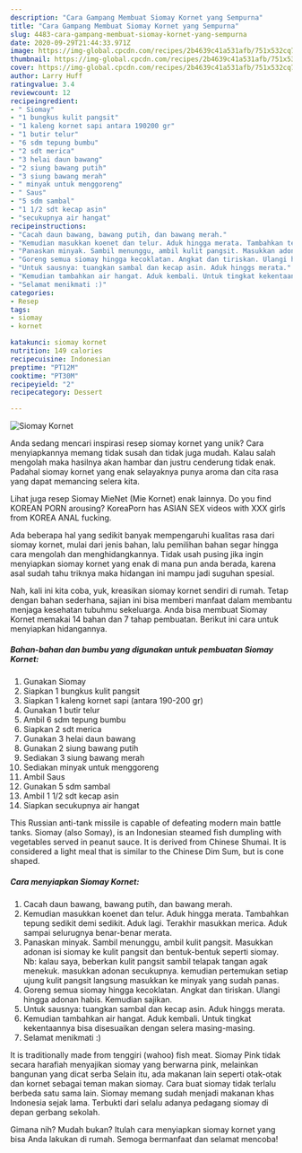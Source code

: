 ```yaml
---
description: "Cara Gampang Membuat Siomay Kornet yang Sempurna"
title: "Cara Gampang Membuat Siomay Kornet yang Sempurna"
slug: 4483-cara-gampang-membuat-siomay-kornet-yang-sempurna
date: 2020-09-29T21:44:33.971Z
image: https://img-global.cpcdn.com/recipes/2b4639c41a531afb/751x532cq70/siomay-kornet-foto-resep-utama.jpg
thumbnail: https://img-global.cpcdn.com/recipes/2b4639c41a531afb/751x532cq70/siomay-kornet-foto-resep-utama.jpg
cover: https://img-global.cpcdn.com/recipes/2b4639c41a531afb/751x532cq70/siomay-kornet-foto-resep-utama.jpg
author: Larry Huff
ratingvalue: 3.4
reviewcount: 12
recipeingredient:
- " Siomay"
- "1 bungkus kulit pangsit"
- "1 kaleng kornet sapi antara 190200 gr"
- "1 butir telur"
- "6 sdm tepung bumbu"
- "2 sdt merica"
- "3 helai daun bawang"
- "2 siung bawang putih"
- "3 siung bawang merah"
- " minyak untuk menggoreng"
- " Saus"
- "5 sdm sambal"
- "1 1/2 sdt kecap asin"
- "secukupnya air hangat"
recipeinstructions:
- "Cacah daun bawang, bawang putih, dan bawang merah."
- "Kemudian masukkan koenet dan telur. Aduk hingga merata. Tambahkan tepung sedikit demi sedikit. Aduk lagi. Terakhir masukkan merica. Aduk sampai selurugnya benar-benar merata."
- "Panaskan minyak. Sambil menunggu, ambil kulit pangsit. Masukkan adonan isi siomay ke kulit pangsit dan bentuk-bentuk seperti siomay. Nb: kalau saya, beberkan kulit pangsit sambil telapak tangan agak menekuk. masukkan adonan secukupnya. kemudian pertemukan setiap ujung kulit pangsit langsung masukkan ke minyak yang sudah panas."
- "Goreng semua siomay hingga kecoklatan. Angkat dan tiriskan. Ulangi hingga adonan habis. Kemudian sajikan."
- "Untuk sausnya: tuangkan sambal dan kecap asin. Aduk hinggs merata."
- "Kemudian tambahkan air hangat. Aduk kembali. Untuk tingkat kekentaannya bisa disesuaikan dengan selera masing-masing."
- "Selamat menikmati :)"
categories:
- Resep
tags:
- siomay
- kornet

katakunci: siomay kornet 
nutrition: 149 calories
recipecuisine: Indonesian
preptime: "PT12M"
cooktime: "PT30M"
recipeyield: "2"
recipecategory: Dessert

---
```



![Siomay Kornet](https://img-global.cpcdn.com/recipes/2b4639c41a531afb/751x532cq70/siomay-kornet-foto-resep-utama.jpg)

Anda sedang mencari inspirasi resep siomay kornet yang unik? Cara menyiapkannya memang tidak susah dan tidak juga mudah. Kalau salah mengolah maka hasilnya akan hambar dan justru cenderung tidak enak. Padahal siomay kornet yang enak selayaknya punya aroma dan cita rasa yang dapat memancing selera kita.

Lihat juga resep Siomay MieNet (Mie Kornet) enak lainnya. Do you find KOREAN PORN arousing? KoreaPorn has ASIAN SEX videos with XXX girls from KOREA ANAL fucking.

Ada beberapa hal yang sedikit banyak mempengaruhi kualitas rasa dari siomay kornet, mulai dari jenis bahan, lalu pemilihan bahan segar hingga cara mengolah dan menghidangkannya. Tidak usah pusing jika ingin menyiapkan siomay kornet yang enak di mana pun anda berada, karena asal sudah tahu triknya maka hidangan ini mampu jadi suguhan spesial.


Nah, kali ini kita coba, yuk, kreasikan siomay kornet sendiri di rumah. Tetap dengan bahan sederhana, sajian ini bisa memberi manfaat dalam membantu menjaga kesehatan tubuhmu sekeluarga. Anda bisa membuat Siomay Kornet memakai 14 bahan dan 7 tahap pembuatan. Berikut ini cara untuk menyiapkan hidangannya.

<!--inarticleads1-->

##### Bahan-bahan dan bumbu yang digunakan untuk pembuatan Siomay Kornet:

1. Gunakan  Siomay
1. Siapkan 1 bungkus kulit pangsit
1. Siapkan 1 kaleng kornet sapi (antara 190-200 gr)
1. Gunakan 1 butir telur
1. Ambil 6 sdm tepung bumbu
1. Siapkan 2 sdt merica
1. Gunakan 3 helai daun bawang
1. Gunakan 2 siung bawang putih
1. Sediakan 3 siung bawang merah
1. Sediakan  minyak untuk menggoreng
1. Ambil  Saus
1. Gunakan 5 sdm sambal
1. Ambil 1 1/2 sdt kecap asin
1. Siapkan secukupnya air hangat


This Russian anti-tank missile is capable of defeating modern main battle tanks. Siomay (also Somay), is an Indonesian steamed fish dumpling with vegetables served in peanut sauce. It is derived from Chinese Shumai. It is considered a light meal that is similar to the Chinese Dim Sum, but is cone shaped. 

<!--inarticleads2-->

##### Cara menyiapkan Siomay Kornet:

1. Cacah daun bawang, bawang putih, dan bawang merah.
1. Kemudian masukkan koenet dan telur. Aduk hingga merata. Tambahkan tepung sedikit demi sedikit. Aduk lagi. Terakhir masukkan merica. Aduk sampai selurugnya benar-benar merata.
1. Panaskan minyak. Sambil menunggu, ambil kulit pangsit. Masukkan adonan isi siomay ke kulit pangsit dan bentuk-bentuk seperti siomay. Nb: kalau saya, beberkan kulit pangsit sambil telapak tangan agak menekuk. masukkan adonan secukupnya. kemudian pertemukan setiap ujung kulit pangsit langsung masukkan ke minyak yang sudah panas.
1. Goreng semua siomay hingga kecoklatan. Angkat dan tiriskan. Ulangi hingga adonan habis. Kemudian sajikan.
1. Untuk sausnya: tuangkan sambal dan kecap asin. Aduk hinggs merata.
1. Kemudian tambahkan air hangat. Aduk kembali. Untuk tingkat kekentaannya bisa disesuaikan dengan selera masing-masing.
1. Selamat menikmati :)


It is traditionally made from tenggiri (wahoo) fish meat. Siomay Pink tidak secara harafiah menyajikan siomay yang berwarna pink, melainkan bangunan yang dicat serba Selain itu, ada makanan lain seperti otak-otak dan kornet sebagai teman makan siomay. Cara buat siomay tidak terlalu berbeda satu sama lain. Siomay memang sudah menjadi makanan khas Indonesia sejak lama. Terbukti dari selalu adanya pedagang siomay di depan gerbang sekolah. 

Gimana nih? Mudah bukan? Itulah cara menyiapkan siomay kornet yang bisa Anda lakukan di rumah. Semoga bermanfaat dan selamat mencoba!
